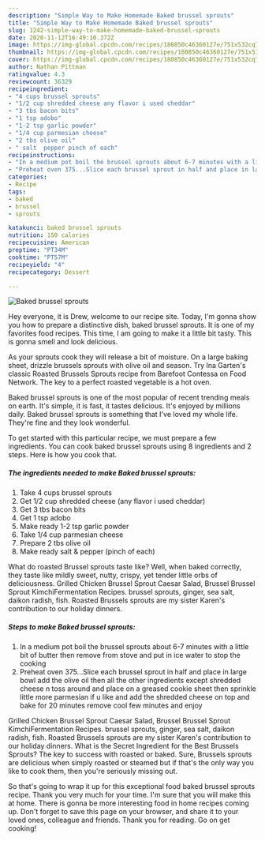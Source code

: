 ```yaml
---
description: "Simple Way to Make Homemade Baked brussel sprouts"
title: "Simple Way to Make Homemade Baked brussel sprouts"
slug: 1242-simple-way-to-make-homemade-baked-brussel-sprouts
date: 2020-11-12T16:49:10.372Z
image: https://img-global.cpcdn.com/recipes/180850c46360127e/751x532cq70/baked-brussel-sprouts-recipe-main-photo.jpg
thumbnail: https://img-global.cpcdn.com/recipes/180850c46360127e/751x532cq70/baked-brussel-sprouts-recipe-main-photo.jpg
cover: https://img-global.cpcdn.com/recipes/180850c46360127e/751x532cq70/baked-brussel-sprouts-recipe-main-photo.jpg
author: Nathan Pittman
ratingvalue: 4.3
reviewcount: 36329
recipeingredient:
- "4 cups brussel sprouts"
- "1/2 cup shredded cheese any flavor i used cheddar"
- "3 tbs bacon bits"
- "1 tsp adobo"
- "1-2 tsp garlic powder"
- "1/4 cup parmesian cheese"
- "2 tbs olive oil"
- " salt  pepper pinch of each"
recipeinstructions:
- "In a medium pot boil the brussel sprouts about 6-7 minutes with a little bit of butter then remove from stove and put in ice water to stop the cooking"
- "Preheat oven 375...Slice each brussel sprout in half and place in large bowl add the olive oil then all the other ingredients except shredded cheese n toss around and place on a greased cookie sheet then sprinkle little more parmesian if u like and add the shredded cheese on top and bake for 20 minutes remove cool few minutes and enjoy"
categories:
- Recipe
tags:
- baked
- brussel
- sprouts

katakunci: baked brussel sprouts 
nutrition: 150 calories
recipecuisine: American
preptime: "PT34M"
cooktime: "PT57M"
recipeyield: "4"
recipecategory: Dessert

---
```



![Baked brussel sprouts](https://img-global.cpcdn.com/recipes/180850c46360127e/751x532cq70/baked-brussel-sprouts-recipe-main-photo.jpg)

Hey everyone, it is Drew, welcome to our recipe site. Today, I'm gonna show you how to prepare a distinctive dish, baked brussel sprouts. It is one of my favorites food recipes. This time, I am going to make it a little bit tasty. This is gonna smell and look delicious.

As your sprouts cook they will release a bit of moisture. On a large baking sheet, drizzle brussels sprouts with olive oil and season. Try Ina Garten&#39;s classic Roasted Brussels Sprouts recipe from Barefoot Contessa on Food Network. The key to a perfect roasted vegetable is a hot oven.

Baked brussel sprouts is one of the most popular of recent trending meals on earth. It's simple, it is fast, it tastes delicious. It's enjoyed by millions daily. Baked brussel sprouts is something that I've loved my whole life. They're fine and they look wonderful.


To get started with this particular recipe, we must prepare a few ingredients. You can cook baked brussel sprouts using 8 ingredients and 2 steps. Here is how you cook that.

<!--inarticleads1-->

##### The ingredients needed to make Baked brussel sprouts:

1. Take 4 cups brussel sprouts
1. Get 1/2 cup shredded cheese (any flavor i used cheddar)
1. Get 3 tbs bacon bits
1. Get 1 tsp adobo
1. Make ready 1-2 tsp garlic powder
1. Take 1/4 cup parmesian cheese
1. Prepare 2 tbs olive oil
1. Make ready  salt &amp; pepper (pinch of each)


What do roasted Brussel sprouts taste like? Well, when baked correctly, they taste like mildly sweet, nutty, crispy, yet tender little orbs of deliciousness. Grilled Chicken Brussel Sprout Caesar Salad, Brussel Brussel Sprout KimchiFermentation Recipes. brussel sprouts, ginger, sea salt, daikon radish, fish. Roasted Brussels sprouts are my sister Karen&#39;s contribution to our holiday dinners. 

<!--inarticleads2-->

##### Steps to make Baked brussel sprouts:

1. In a medium pot boil the brussel sprouts about 6-7 minutes with a little bit of butter then remove from stove and put in ice water to stop the cooking
1. Preheat oven 375...Slice each brussel sprout in half and place in large bowl add the olive oil then all the other ingredients except shredded cheese n toss around and place on a greased cookie sheet then sprinkle little more parmesian if u like and add the shredded cheese on top and bake for 20 minutes remove cool few minutes and enjoy


Grilled Chicken Brussel Sprout Caesar Salad, Brussel Brussel Sprout KimchiFermentation Recipes. brussel sprouts, ginger, sea salt, daikon radish, fish. Roasted Brussels sprouts are my sister Karen&#39;s contribution to our holiday dinners. What is the Secret Ingredient for the Best Brussels Sprouts? The key to success with roasted or baked. Sure, Brussels sprouts are delicious when simply roasted or steamed but if that&#39;s the only way you like to cook them, then you&#39;re seriously missing out. 

So that's going to wrap it up for this exceptional food baked brussel sprouts recipe. Thank you very much for your time. I'm sure that you will make this at home. There is gonna be more interesting food in home recipes coming up. Don't forget to save this page on your browser, and share it to your loved ones, colleague and friends. Thank you for reading. Go on get cooking!
